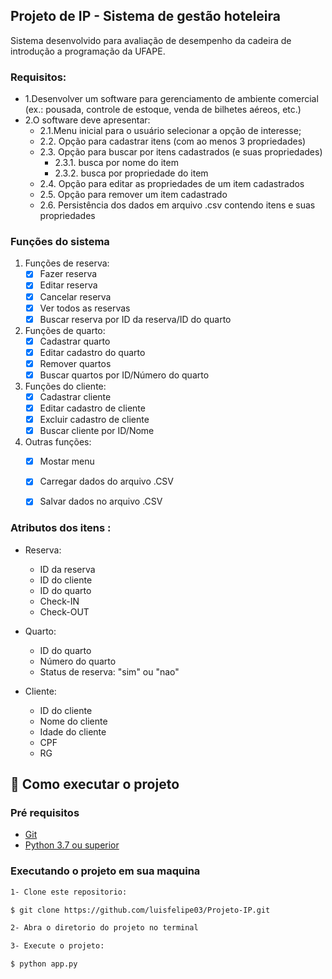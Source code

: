 <h2>Projeto de IP - Sistema de gestão hoteleira</h2>

<p>Sistema desenvolvido para avaliação de desempenho da cadeira de introdução a programação da UFAPE.</p>

<h3>Requisitos:</h3>

- 1.Desenvolver um software para gerenciamento de ambiente comercial (ex.: pousada, controle de estoque, venda de bilhetes aéreos, etc.)
- 2.O software deve apresentar:
	- 2.1.Menu inicial para o usuário selecionar a opção de interesse;
	- 2.2. Opção para cadastrar itens (com ao menos 3 propriedades)
	- 2.3. Opção para buscar por itens cadastrados (e suas propriedades)
		- 2.3.1. busca por nome do item
		- 2.3.2. busca por propriedade do item
	- 2.4. Opção para editar as propriedades de um item cadastrados
	- 2.5. Opção para remover um item cadastrado
	- 2.6. Persistência dos dados em arquivo .csv contendo itens e suas propriedades

<h3>Funções do sistema</h3>

1. Funções de reserva:
	- [x] Fazer reserva
	- [x] Editar reserva 
	- [x] Cancelar reserva
	- [x] Ver todos as reservas
	- [x] Buscar reserva por ID da reserva/ID do quarto

1. Funções de quarto:
	- [x] Cadastrar quarto
	- [x] Editar cadastro do quarto
	- [x] Remover quartos
	- [x] Buscar quartos por ID/Número do quarto

1. Funções do cliente:
	- [x] Cadastrar cliente
	- [x] Editar cadastro de cliente
	- [x] Excluir cadastro de cliente
	- [x] Buscar cliente por ID/Nome

1. Outras funções:
 	- [x] Mostar menu 
	- [x] Carregar dados do arquivo .CSV
	- [x] Salvar dados no arquivo .CSV
	

<h3>Atributos dos itens :</h3>

- Reserva:
	+ ID da reserva
	+ ID do cliente
	+ ID do quarto
	+ Check-IN
	+ Check-OUT

- Quarto:
	+ ID do quarto
	+ Número do quarto
	+ Status de reserva: "sim" ou "nao"

- Cliente:
	+ ID do cliente
	+ Nome do cliente
	+ Idade do cliente
	+ CPF
	+ RG


## :floppy_disk: Como executar o projeto

### Pré requisitos 

- [Git](https://git-scm.com) 
- [Python 3.7 ou superior](https://www.python.org/downloads/)

### Executando o projeto em sua maquina
```bash
1- Clone este repositorio:

$ git clone https://github.com/luisfelipe03/Projeto-IP.git

2- Abra o diretorio do projeto no terminal

3- Execute o projeto:

$ python app.py
```

